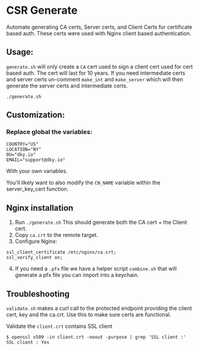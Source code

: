 # CSR Generate 

Automate generating CA certs, Server certs, and Client Certs for certificate based auth. These certs were used with Nginx client based authentication.
## Usage:

`generate.sh` will only create a `CA` cert used to sign a client cert used for cert based auth. The cert will last for 10 years.
If you need intermediate certs and server certs un-comment `make_int` and `make_server` which will then generate the server certs and intermediate certs.

```
./generate.sh
```

## Customization:

### Replace global the variables:

```
COUNTRY="US"
LOCATION="NY"
OU="dky.io"
EMAIL="support@dky.io"
```

With your own variables. 

You'll likely want to also modify the `CN_NAME` variable within the server_key_cert function. 

## Nginx installation

1. Run `./generate.sh` This should generate both the CA cert + the Client cert.
2. Copy `ca.crt` to the remote target.
3. Configure Nginx:

```
ssl_client_certificate /etc/nginx/ca.crt;
ssl_verify_client on;
```

4. If you need a `.pfx` file we have a helper script `combine.sh` that will generate a pfx file you can import into a keychain.


## Troubleshooting

`validate.sh` makes a curl call to the protected endpoint providing the client cert, key and the ca.crt. Use this to make sure certs are functional.

Validate the `client.crt` contains SSL client

```
$ openssl x509 -in client.crt -noout -purpose | grep 'SSL client :'
SSL client : Yes
```
